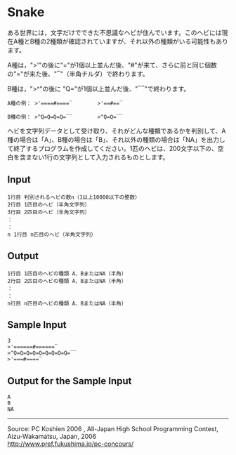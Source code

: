 # Snake

ある世界には，文字だけでできた不思議なヘビが住んでいます。このヘビには現在A種とB種の2種類が確認されていますが、それ以外の種類がいる可能性もあります。

A種は，">'"の後に"="が1個以上並んだ後、"#"が来て、さらに前と同じ個数の"="が来た後、"‾"（半角チルダ）で終わります。

B種は，">^"の後に "Q="が1個以上並んだ後、"‾‾"で終わります。

    A種の例： >'====#====‾        >'==#==‾

    B種の例： >^Q=Q=Q=Q=‾‾        >^Q=Q=‾‾

ヘビを文字列データとして受け取り、それがどんな種類であるかを判別して、A種の場合は「A」、B種の場合は「B」、それ以外の種類の場合は「NA」を出力して終了するプログラムを作成してください。1匹のヘビは、200文字以下の、空白を含まない1行の文字列として入力されるものとします。

## Input

    1行目 判別されるヘビの数n（1以上10000以下の整数）
    2行目 1匹目のヘビ（半角文字列）
    3行目 2匹目のヘビ（半角文字列）
    ：
    ：
    n 1行目 n匹目のヘビ（半角文字列）

## Output

    1行目 1匹目のヘビの種類 A、BまたはNA（半角）
    2行目 2匹目のヘビの種類 A、BまたはNA（半角）
    ：
    ：
    n行目 n匹目のヘビの種類 A、BまたはNA（半角）

## Sample Input

    3
    >'======#======‾
    >^Q=Q=Q=Q=Q=Q=Q=Q=Q=‾‾
    >'===#====‾

## Output for the Sample Input

    A
    B
    NA

* * *

Source: PC Koshien 2006 , All-Japan High School Programming Contest, Aizu-Wakamatsu, Japan, 2006   
<http://www.pref.fukushima.jp/pc-concours/>